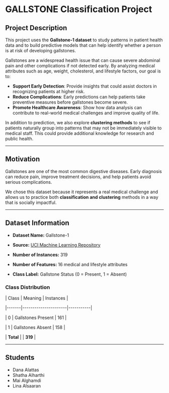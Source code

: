 # GALLSTONE Classification Project   

 

## Project Description   


This project uses the **Gallstone-1 dataset** to study patterns in patient health data and to build predictive models that can help identify whether a person is at risk of developing gallstones.

Gallstones are a widespread health issue that can cause severe abdominal pain and other complications if not detected early. By analyzing medical attributes such as age, weight, cholesterol, and lifestyle factors, our goal is to:

- **Support Early Detection**: Provide insights that could assist doctors in recognizing patients at higher risk.  
- **Reduce Complications**: Early predictions can help patients take preventive measures before gallstones become severe.  
- **Promote Healthcare Awareness**: Show how data analysis can contribute to real-world medical challenges and improve quality of life.  

In addition to prediction, we also explore **clustering methods** to see if patients naturally group into patterns that may not be immediately visible to medical staff. This could provide additional knowledge for research and public health.


 
--- 


## Motivation   

Gallstones are one of the most common digestive diseases. Early diagnosis can reduce pain, 
improve treatment decisions, and help patients avoid serious complications.   

We chose this dataset because it represents a real medical challenge and allows us to 
practice both **classification and clustering** methods in a way that is socially impactful.   

 

--- 

 

## Dataset Information   

- **Dataset Name:** Gallstone-1   

- **Source:** [UCI Machine Learning Repository](https://archive.ics.uci.edu/dataset/1150/gallstone-1)   

- **Number of Instances:** 319   

- **Number of Features:** 16 medical and lifestyle attributes   

- **Class Label:** Gallstone Status (0 = Present, 1 = Absent)   

 

### Class Distribution   

| Class | Meaning              | Instances | 

|-------|----------------------|-----------| 

| 0     | Gallstones Present   | 161       | 

| 1     | Gallstones Absent    | 158       | 

| **Total** |                  | **319**   | 

 

--- 

 

## Students   

- Dana Alattas
- Shatha Alharthi
- Mai Alghamdi
- Lina Alsaaran   

  
